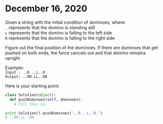 # December 16, 2020

Given a string with the initial condition of dominoes, where:  
`.` represents that the domino is standing still  
`L` represents that the domino is falling to the left side  
`R` represents that the domino is falling to the right side

Figure out the final position of the dominoes. If there are dominoes that get pushed on both ends, the force cancels out and that domino remains upright.

Example:  
`Input : ..R...L..R.`  
`Output: ..RR.LL..RR`

Here is your starting point:

```python
class Solution(object):
  def pushDominoes(self, dominoes):
    # Fill this in.

print Solution().pushDominoes('..R...L..R.')
# ..RR.LL..RR
```
